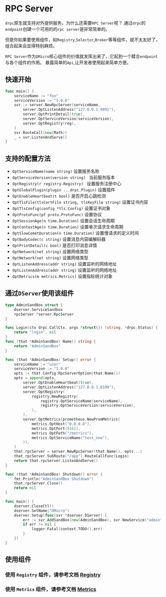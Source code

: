 # RPC Server

`drpc`原生就支持对外提供服务，为什么还需要`RPC Server`呢？ 通过`drpc`的`endpoint`创建一个可用的的`rpc server`是非常简单的。

但是你如果要使用组件，如`Registry`,`Selector`,`Broker`等等组件，就不太友好了，组合起来会显得特别麻烦。

`RPC Server`作为`DMicro`核心组件的价值就发挥出来了，它起到一个糅合`endpoint`与各个组件的作用。
暴露简单的`Api`,让开发者使用起来简单方便。

## 快速开始

```go
func main() {
	serviceName := "foo"
	serviceVersion := "1.0.0"
	svr := server.NewRpcServer(serviceName,
		server.OptListenAddress("127.0.0.1:9091"),
		server.OptPrintDetail(true),
		server.OptServiceVersion(serviceVersion),
		server.OptRegistry(reg),
	)
	svr.RouteCall(new(Math))
	_ = svr.ListenAndServe()
}
```

## 支持的配置方法

* `OptServiceName(name string)` 设置服务名称
* `OptServiceVersion(version string) ` 当前服务版本
* `OptRegistry(r registry.Registry) ` 设置服务注册中心
* `OptGlobalPlugin(plugin ...drpc.Plugin)` 设置插件
* `OptEnableHeartbeat(t bool)` 是否开启心跳检测
* `OptTlsFile(tlsCertFile string, tlsKeyFile string)` 设置证书内容
* `OptTlsConfig(config *tls.Config)` 设置证书对象
* `OptProtoFunc(pf proto.ProtoFunc)` 设置协议
* `OptSessionAge(n time.Duration)` 设置会话生命周期
* `OptContextAge(n time.Duration)` 设置单次请求生命周期
* `OptSlowCometDuration(n time.Duration)` 设置慢请求的定义时间
* `OptBodyCodec(c string)` 设置消息内容编解码器
* `OptPrintDetail(c bool)` 是否打印消息详情
* `OptNetwork(net string)` 设置网络类型
* `OptNetwork(net string)` 设置网络类型
* `OptListenAddress(addr string)` 设置监听的网络地址
* `OptListenAddress(addr string)` 设置监听的网络地址
* `OptMetrics(m metrics.Metrics)` 设置指标统计对象

## 通过`DServer`使用该组件

```go
type AdminSandBox struct {
	dserver.ServiceSandbox
	rpcServer *server.RpcServer
}

func Login(ctx drpc.CallCtx, args *struct{}) (string, *drpc.Status) {
	return "login", nil
}
func (that *AdminSandBox) Name() string {
	return "AdminSandBox"
}

func (that *AdminSandBox) Setup() error {
	serviceName := "user"
	serviceVersion := "1.0.0"
	opts := that.Config.RpcServerOption(that.Name())
	opts = append(opts,
		server.OptEnableHeartbeat(true),
		server.OptListenAddress("127.0.0.1:8199"),
		server.OptRegistry(
			registry.NewRegistry(
				registry.OptServiceName(serviceName),
				registry.OptServiceVersion(serviceVersion),
			),
		),
		server.OptMetrics(prometheus.NewPromMetrics(
			metrics.OptHost("0.0.0.0"),
			metrics.OptPort(9101),
			metrics.OptPath("/metrics"),
			metrics.OptServiceName("test_one"),
		)),
	)
	that.rpcServer = server.NewRpcServer(that.Name(), opts...)
	that.rpcServer.SubRoute("/app").RouteCallFunc(Login)
	return that.rpcServer.ListenAndServe()
}

func (that *AdminSandBox) Shutdown() error {
	fmt.Println("AdminSandBox Shutdown")
	that.rpcServer.Close()
	return nil
}

func main() {
    dserver.CloseCtl()
    dserver.SetName("DMicro")
    dserver.Setup(func(svr *dserver.DServer) {
        err := svr.AddSandBox(new(AdminSandBox), svr.NewService("admin"))
        if err != nil {
            logger.Fatal(context.TODO(),err)
        }
    })
}
```

## 使用组件

### 使用 `Registry` 组件，请参考文档  [Registry](/component/registry.md)

### 使用 `Metrics` 组件，请参考文档  [Metrics](/component/metrics.md)

